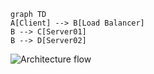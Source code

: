 ```
graph TD
A[Client] --> B[Load Balancer]
B --> C[Server01]
B --> D[Server02]
```
![Architecture flow](https://mermaid-js.github.io/mermaid/img/n00b-firstFlow.png)
